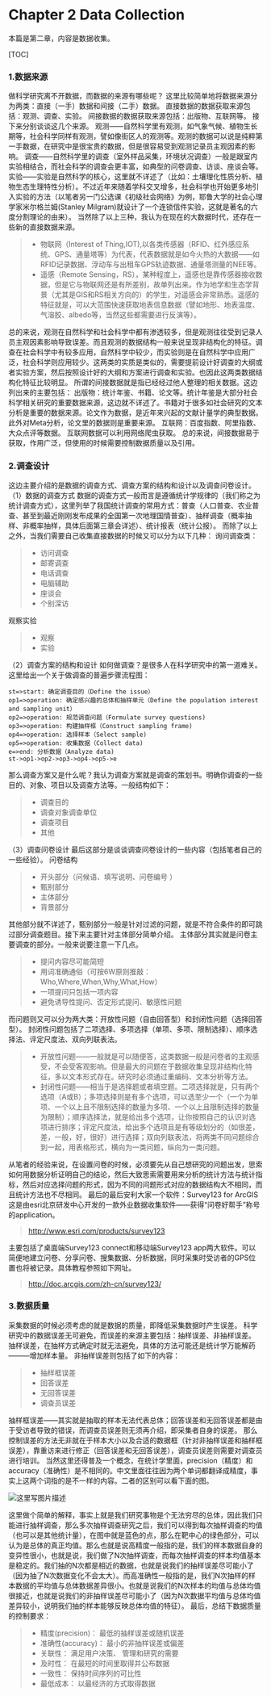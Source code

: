 # Chapter 2 Data Collection
本篇是第二章，内容是数据收集。

[TOC]
### 1.数据来源
做科学研究离不开数据，而数据的来源有哪些呢？
这里比较简单地将数据来源分为两类：直接（一手）数据和间接（二手）数据。
直接数据的数据获取来源包括：观测、调查、实验。
间接数据的数据获取来源包括：出版物、互联网等。
接下来分别谈谈这几个来源。
观测——自然科学里有观测，如气象气候、植物生长期等，社会科学同样有观测，譬如像街区人的观测等。观测的数据可以说是纯粹第一手数据，在研究中是很宝贵的数据，但是很容易受到观测记录员主观因素的影响。
调查——自然科学里的调查（室外样品采集，环境状况调查）一般是跟室内实验相结合，而社会科学的调查会更丰富，如典型的问卷调查、访谈、座谈会等。
实验——实验是自然科学的核心，这里就不详述了（比如：土壤理化性质分析、植物生态生理特性分析）。不过近年来随着学科交叉增多，社会科学也开始更多地引入实验的方法（以笔者另一门公选课《初级社会网络》为例，耶鲁大学的社会心理学家米尔格兰姆(Stanley Milgram)就设计了一个连锁信件实验，这就是著名的六度分割理论的由来）。
当然除了以上三种，我认为在现在的大数据时代，还存在一些新的直接数据来源。
> * 物联网（Interest of Thing,IOT),以各类传感器（RFID、红外感应系统、GPS、通量塔等）为代表，代表数据就是如今火热的大数据——如RFID记录数据、浮动车与出租车GPS轨迹数据、通量塔测量的NEE等。
> * 遥感（Remote Sensing，RS），某种程度上，遥感也是靠传感器接收数据，但是它与物联网还是有所差别，故单列出来。作为地学和生态学背景（尤其是GIS和RS相关方向的）的学生，对遥感会非常熟悉。遥感的特征就是，可以大范围快速获取地表信息数据（譬如地形、地表温度、气溶胶、albedo等，当然这些都需要进行反演等）。

总的来说，观测在自然科学和社会科学中都有渗透较多，但是观测往往受到记录人员主观因素影响导致误差。而且观测的数据结构一般来说呈现非结构化的特征。调查在社会科学中有较多应用，自然科学中较少，而实验则是在自然科学中应用广泛，社会科学则应用较少。这两类的实质是类似的，需要提前设计好调查的大纲或者实验方案，然后按照设计好的大纲和方案进行调查和实验。也因此这两类数据结构化特征比较明显。
所谓的间接数据就是指已经经过他人整理的相关数据。这边列出来的主要包括：
出版物：统计年鉴、书籍、论文等。统计年鉴是大部分社会科学相关研究的重要数据来源，这边就不详述了。书籍对于很多如社会研究的文本分析是重要的数据来源。论文作为数据，是近年来兴起的文献计量学的典型数据。此外对Meta分析，论文里的数据则是重要来源。
互联网：百度指数、阿里指数、大众点评等数据。
互联网数据可以利用网络爬虫获取。
总的来说，间接数据易于获取，作用广泛，但使用的时候需要控制数据质量以及引用。
### 2.调查设计
这边主要介绍的是数据的调查方式、调查方案的结构和设计以及调查问卷设计。
（1）数据的调查方式
数据的调查方式一般而言是遵循统计学规律的（我们称之为统计调查方式），这里列举了我国统计调查的常用方式：普查（人口普查、农业普查、甚至到最近刚刚发布成果的全国第一次地理国情普查）、抽样调查（概率抽样、非概率抽样，具体后面第三章会详述）、统计报表（统计公报）。
而除了以上之外，当我们需要自己收集直接数据的时候又可以分为以下几种：
询问调查类：
> * 访问调查
> * 邮寄调查
> * 电话调查
> * 电脑辅助
> * 座谈会
> * 个别深访

观察实验
> * 观察
> * 实验

（2）调查方案的结构和设计
如何做调查？是很多人在科学研究中的第一道难关。这里给出一个关于做调查的普遍步骤流程图：
```flow
st=>start: 确定调查目的（Define the issue）
op1=>operation: 确定感兴趣的总体和抽样单元（Define the population interest and sampling unit）
op2=>operation: 规范调查问题（Formulate survey questions)
op3=>operation: 构建抽样框（Construct sampling frame)
op4=>operation: 选择样本（Select sample)
op5=>operation: 收集数据（Collect data)
e=>end: 分析数据（Analyze data)
st->op1->op2->op3->op4->op5->e
```
那么调查方案又是什么呢？我认为调查方案就是调查的策划书。明确你调查的一些目的、对象、项目以及调查方法等。一般结构如下：
> * 调查目的
> * 调查对象调查单位
> * 调查项目
> * 其他

（3）调查问卷设计
最后这部分是谈谈调查问卷设计的一些内容（包括笔者自己的一些经验）。
问卷结构
> * 开头部分（问候语、填写说明、问卷编号 ） 
> * 甄别部分
> * 主体部分
> * 背景部分

其他部分就不详述了，甄别部分一般是针对过滤的问题，就是不符合条件的即可跳过部分调查题目。接下来主要针对主体部分简单介绍。
主体部分其实就是问卷主要调查的部分。一般来说要注意一下几点。
> * 提问内容尽可能简短
> * 用词准确通俗（可按6W原则推敲：Who,Where,When,Why,What,How）
> * 一项提问只包括一项内容
> * 避免诱导性提问、否定形式提问、敏感性问题

而问题则又可以分为两大类：开放性问题（自由回答型）和封闭性问题（选择回答型）。
封闭性问题包括了二项选择、多项选择（单项、多项、限制选择）、顺序选择法、评定尺度法、双向列联表法。
> * 开放性问题——一般就是可以随便答，这类数据一般是问卷者的主观感受，不会受客观影响。但是最大的问题在于数据收集呈现非结构化特征，多以文本形式存在。研究时必须通过重编码、文本分析等方法。
> * 封闭性问题——相当于是选择题或者填空题。二项选择就是，只有两个选项（A或B）；多项选择则是有多个选项，可以选至少一个（一个为单项、一个以上且不限制选择的数量为多项、一个以上且限制选择的数量为限制）；顺序选择法，就是给出多个选项，让你按照自己的认识对选项进行排序；评定尺度法，给出多个选项且是有等级划分的（如很差，差，一般，好，很好）进行选择；双向列联表法，将两类不同问题综合到一起，用表格形式，横向为一类问题，纵向为一类问题。

从笔者的经验来说，在设置问卷的时候，必须要先从自己想研究的问题出发，思索如何用数据分析证明自己的结论，然后大致思索需要用来分析的统计方法与统计指标，然后对应选择问题的形式，因为不同的问题形式对应的数据结构大不相同，而且统计方法也不尽相同。
最后的最后安利大家一个软件：Survey123 for ArcGIS
这是由esri北京研发中心开发的一款外业数据收集软件——获得“问卷好帮手”称号的application。
> http://www.esri.com/products/survey123

主要包括了桌面端Survey123 connect和移动端Survey123 app两大软件。可以简便地建立问卷、分享问卷、搜集数据、分析数据，同时采集时受访者的GPS位置也将被记录。具体教程参照如下网址。

> http://doc.arcgis.com/zh-cn/survey123/

### 3.数据质量
采集数据的时候必须考虑的就是数据的质量，即降低采集数据时产生误差。
科学研究中的数据误差无可避免，而误差的来源主要包括：抽样误差、非抽样误差。
抽样误差，在抽样方式确定时就无法避免，具体的方法可能还是统计学万能解药———增加样本量。
非抽样误差则包括了如下的内容：
> * 抽样框误差
> * 回答误差
> * 无回答误差
> * 调查员误差

抽样框误差——其实就是抽取的样本无法代表总体；回答误差和无回答误差都是由于受访者导致的错误，而调查员误差则无须再介绍，即采集者自身的误差。
那么控制误差的方法无非就在于样本大小以及合适的数据框（针对非抽样误差和抽样框误差），靠重访来进行修正（回答误差和无回答误差），调查员误差则需要对调查员进行培训。
当然这里还得普及一个概念，在统计学里面，precision（精度）和accuracy（准确性）是不相同的。中文里面往往因为两个单词都翻译成精度，事实上这两个词指的是不一样的内容。二者的区别可以看下面的图。

![这里写图片描述](http://img.blog.csdn.net/20170504192910422?watermark/2/text/aHR0cDovL2Jsb2cuY3Nkbi5uZXQvRVNBX0RTUQ==/font/5a6L5L2T/fontsize/400/fill/I0JBQkFCMA==/dissolve/70/gravity/SouthEast)

这里做个简单的解释，事实上就是我们研究事物是个无法穷尽的总体，因此我们只能进行抽样调查，那么多次抽样调查研究之后，我们可以得到每次抽样调查的均值（也可以是其他统计量），在图中就是蓝色的点，那么在靶中心的绿色部分，可以认为是总体的真正均值。那么也就是说高精度一般指的是，我们的样本数据自身的变异性很小，也就是说，我们做了N次抽样调查，而每次抽样调查的样本均值基本是稳定的。我们抽的N次都是相近的数据，也就是说我们的抽样误差尽可能小了（因为抽了N次数据变化不会太大）。而高准确性一般指的是，我们N次抽样的样本数据的平均值与总体数据差异很小。也就是说我们的N次样本的均值与总体均值很接近，也就是说我们的非抽样误差尽可能小了（因为N次数据平均值与总体均值差异较小，说明我们抽的样本能够反映总体均值的特征）。
最后，总结下数据质量的控制要求：
> * 精度(precision)： 最低的抽样误差或随机误差
> * 准确性(accuracy)： 最小的非抽样误差或偏差
> * 关联性： 满足用户决策、 管理和研究的需要
> * 及时性： 在最短的时间里取得并公布数据
> * 一致性： 保持时间序列的可比性
> * 最低成本： 以最经济的方式取得数据